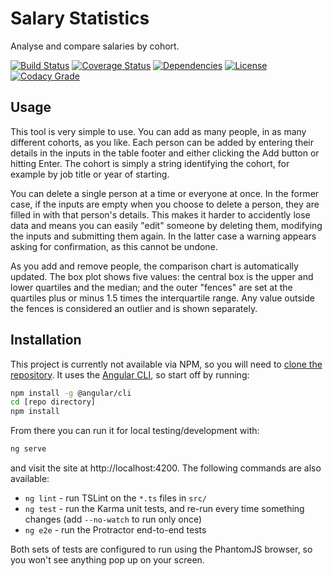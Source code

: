 # Salary Statistics

Analyse and compare salaries by cohort.

[![Build Status][1]][2]
[![Coverage Status][3]][4]
[![Dependencies][5]][6]
[![License][7]][8]
[![Codacy Grade][9]][10]

## Usage

This tool is very simple to use. You can add as many people, in as many
different cohorts, as you like. Each person can be added by entering their
details in the inputs in the table footer and either clicking the Add button
or hitting Enter. The cohort is simply a string identifying the cohort, for
example by job title or year of starting.

You can delete a single person at a time or everyone at once. In the former
case, if the inputs are empty when you choose to delete a person, they are
filled in with that person's details. This makes it harder to accidently lose
data and means you can easily "edit" someone by deleting them, modifying the
inputs and submitting them again. In the latter case a warning appears asking
for confirmation, as this cannot be undone.

As you add and remove people, the comparison chart is automatically updated.
The box plot shows five values: the central box is the upper and lower
quartiles and the median; and the outer "fences" are set at the quartiles
plus or minus 1.5 times the interquartile range. Any value outside the fences
is considered an outlier and is shown separately.

## Installation

This project is currently not available via NPM, so you will need to [clone the
repository][11]. It uses the [Angular CLI][12], so start off by running:

```bash
npm install -g @angular/cli
cd [repo directory]
npm install
```

From there you can run it for local testing/development with:

```bash
ng serve
```

and visit the site at http://localhost:4200. The following commands are also
available:

 - `ng lint` - run TSLint on the `*.ts` files in `src/`
 - `ng test` - run the Karma unit tests, and re-run every time something
   changes (add `--no-watch` to run only once)
 - `ng e2e` - run the Protractor end-to-end tests

Both sets of tests are configured to run using the PhantomJS browser, so you
won't see anything pop up on your screen.

  [1]: https://travis-ci.org/textbook/salary-stats.svg?branch=master
  [2]: https://travis-ci.org/textbook/salary-stats
  [3]: https://coveralls.io/repos/github/textbook/salary-stats/badge.svg?branch=master
  [4]: https://coveralls.io/github/textbook/salary-stats?branch=master
  [5]: https://david-dm.org/textbook/salary-stats/status.svg
  [6]: https://david-dm.org/textbook/salary-stats
  [7]: https://img.shields.io/badge/license-ISC-blue.svg
  [8]: https://github.com/textbook/salary-stats/blob/master/LICENSE
  [9]: https://api.codacy.com/project/badge/Grade/ec6f1694d6c04b0e82645375719422f2
  [10]: https://www.codacy.com/app/j-r-sharpe-github/salary-stats?utm_source=github.com&amp;utm_medium=referral&amp;utm_content=textbook/salary-stats&amp;utm_campaign=Badge_Grade
  [11]: https://help.github.com/articles/cloning-a-repository/
  [12]: https://cli.angular.io/
